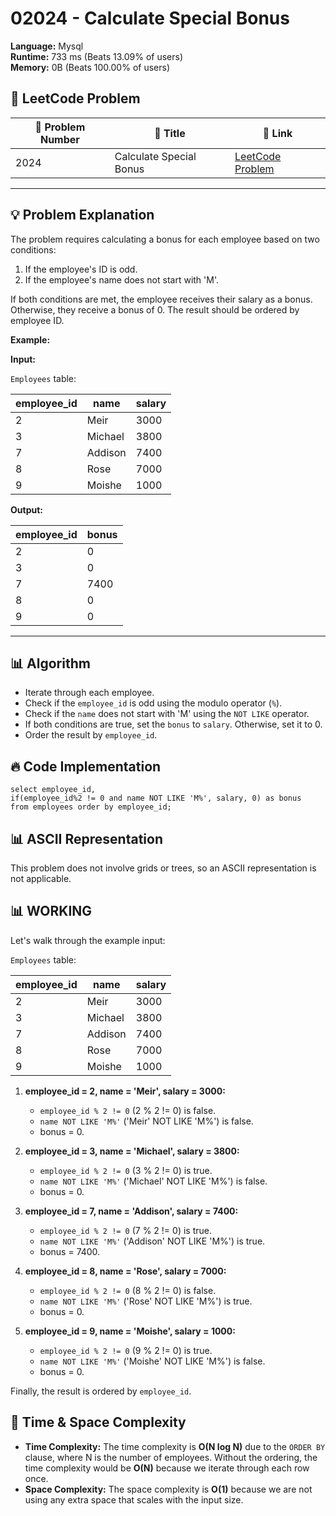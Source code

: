 # 02024 - Calculate Special Bonus
    
**Language:** Mysql  
**Runtime:** 733 ms (Beats 13.09% of users)  
**Memory:** 0B (Beats 100.00% of users)  

## 📝 **LeetCode Problem**
| 🔢 Problem Number | 📌 Title | 🔗 Link |
|------------------|--------------------------|--------------------------|
| 2024 | Calculate Special Bonus | [LeetCode Problem](https://leetcode.com/problems/calculate-special-bonus/) |

---

## 💡 **Problem Explanation**

The problem requires calculating a bonus for each employee based on two conditions:

1.  If the employee's ID is odd.
2.  If the employee's name does not start with 'M'.

If both conditions are met, the employee receives their salary as a bonus. Otherwise, they receive a bonus of 0. The result should be ordered by employee ID.

**Example:**

**Input:**

`Employees` table:

| employee_id | name    | salary |
|-------------|---------|--------|
| 2           | Meir    | 3000   |
| 3           | Michael | 3800   |
| 7           | Addison | 7400   |
| 8           | Rose    | 7000   |
| 9           | Moishe  | 1000   |

**Output:**

| employee_id | bonus |
|-------------|-------|
| 2           | 0     |
| 3           | 0     |
| 7           | 7400  |
| 8           | 0     |
| 9           | 0     |

---

## 📊 **Algorithm**

*   Iterate through each employee.
*   Check if the `employee_id` is odd using the modulo operator (`%`).
*   Check if the `name` does not start with 'M' using the `NOT LIKE` operator.
*   If both conditions are true, set the `bonus` to `salary`. Otherwise, set it to 0.
*   Order the result by `employee_id`.

## 🔥 **Code Implementation**

```mysql
select employee_id, 
if(employee_id%2 != 0 and name NOT LIKE 'M%', salary, 0) as bonus
from employees order by employee_id;
```

## 📊 **ASCII Representation**

This problem does not involve grids or trees, so an ASCII representation is not applicable.

## 📊 **WORKING**

Let's walk through the example input:

`Employees` table:

| employee_id | name    | salary |
|-------------|---------|--------|
| 2           | Meir    | 3000   |
| 3           | Michael | 3800   |
| 7           | Addison | 7400   |
| 8           | Rose    | 7000   |
| 9           | Moishe  | 1000   |

1.  **employee_id = 2, name = 'Meir', salary = 3000:**
    *   `employee_id % 2 != 0` (2 % 2 != 0) is false.
    *   `name NOT LIKE 'M%'` ('Meir' NOT LIKE 'M%') is false.
    *   bonus = 0.

2.  **employee_id = 3, name = 'Michael', salary = 3800:**
    *   `employee_id % 2 != 0` (3 % 2 != 0) is true.
    *   `name NOT LIKE 'M%'` ('Michael' NOT LIKE 'M%') is false.
    *   bonus = 0.

3.  **employee_id = 7, name = 'Addison', salary = 7400:**
    *   `employee_id % 2 != 0` (7 % 2 != 0) is true.
    *   `name NOT LIKE 'M%'` ('Addison' NOT LIKE 'M%') is true.
    *   bonus = 7400.

4.  **employee_id = 8, name = 'Rose', salary = 7000:**
    *   `employee_id % 2 != 0` (8 % 2 != 0) is false.
    *   `name NOT LIKE 'M%'` ('Rose' NOT LIKE 'M%') is true.
    *   bonus = 0.

5.  **employee_id = 9, name = 'Moishe', salary = 1000:**
    *   `employee_id % 2 != 0` (9 % 2 != 0) is true.
    *   `name NOT LIKE 'M%'` ('Moishe' NOT LIKE 'M%') is false.
    *   bonus = 0.

Finally, the result is ordered by `employee_id`.

## 🚀 **Time & Space Complexity**

*   **Time Complexity:** The time complexity is **O(N log N)** due to the `ORDER BY` clause, where N is the number of employees. Without the ordering, the time complexity would be **O(N)** because we iterate through each row once.
*   **Space Complexity:** The space complexity is **O(1)** because we are not using any extra space that scales with the input size.
    